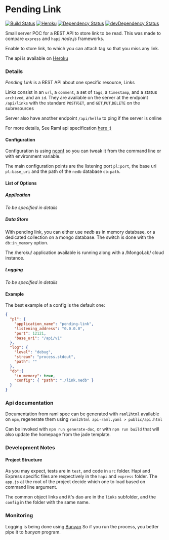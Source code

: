 Pending Link
============

[![Build Status](https://travis-ci.org/AdrieanKhisbe/pending-link.svg?branch=master)](https://travis-ci.org/AdrieanKhisbe/pending-link)
[![Heroku](https://img.shields.io/badge/heroku-online-6567a5.svg)](http://pending-link.herokuapp.com/)
[![Dependency Status](https://david-dm.org/AdrieanKhisbe/pending-link.svg)](https://david-dm.org/AdrieanKhisbe/pending-link)
[![devDependency Status](https://david-dm.org/AdrieanKhisbe/pending-link/dev-status.svg)](https://david-dm.org/AdrieanKhisbe/pending-link#info=devDependencies)

Small server POC for a REST API to store link to be read.
This was made to compare `express` and `hapi` *node.js* frameworks.

Enable to store link, to which you can attach tag so that you miss any link.
<!-- Yes I know it's like a pocket light :p -->

The api is available on [Heroku](https://pending-link.herokuapp.com/)

### Details

*Pending Link* is a REST API about one specific resource, Links

Links consist in an `url`, a `comment`, a set of `tags`, a `timestamp`, and a status `archived`, and an `id`. They are available on the server at the endpoint `/api/links` with the standard `POST`/`GET`, and `GET`,`PUT`,`DELETE` on the subresources

Server also have another endpoint `/api/hello` to ping if the server is online

For more details, See Raml api specification [here :) ](spec/api.yaml)


#### Configuration

Configuration is using [nconf](https://github.com/indexzero/nconf) so you can tweak it from the command line or with environment variable.

The main configuration points are the listening port `pl:port`, the base uri `pl:base_uri` and the path of the `nedb` database `db:path`.

#### List of Options
<!-- TODO: necessary -->

##### Application
*To be specified in details*

##### Data Store

With pending link, you can either use *nedb* as in memory database, or a dedicated collection on a mongo database.
The switch is done with the `db:in_memory` option.

The /heroku/ application available is running along with a /MongoLab/ cloud instance.

<!-- TODO: prefix, all options, equiv in memoyr -->

##### Logging

*To be specified in details*

#### Example

The best example of a config is the default one: 

```json
{
  "pl": {
    "application_name": "pending-link",
    "listening_address": "0.0.0.0",
    "port": 12121,
    "base_uri": "/api/v1"
  },
  "log": {
    "level": "debug",
    "stream": "process.stdout",
    "path": ""
  },
  "db":{
    "in_memory": true,
    "config": { "path": "./link.nedb" }
  }
}
```


### Api documentation
Documentation from raml spec can be generated with `raml2html` available on `npm`,
regenerate them using `raml2html api-raml.yaml > public/api.html`

Can be invoked with `npm run generate-doc`, or with `npm run build` that will also
update the homepage from the jade template.


### Development Notes

#### Project Structure
As you may expect, tests are in `test`, and code in `src` folder.
Hapi and Express specific files are respectively in the `hapi` and `express` folder.
The `app.js` at the root of the project decide which one to load based on command line argument.

The common object links and it's dao are in the `links` subfolder, and the `config` in the folder with the same name.


### Monitoring

Logging is being done using [Bunyan](https://github.com/trentm/node-bunyan)
So if you run the process, you better pipe it to *bunyan* program.


<!-- quiet for now
### Client Generation
A client can be generated with Raml tool example:
```sh
npm install raml-client-generator -g
raml-to-client api.raml -o api-client -l javascript
```
-->
